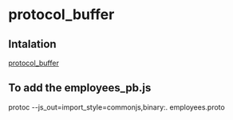 # protocol_buffer

## Intalation

[protocol_buffer](https://github.com/protocolbuffers/protobuf/releases)

## To add the employees_pb.js

protoc --js_out=import_style=commonjs,binary:. employees.proto